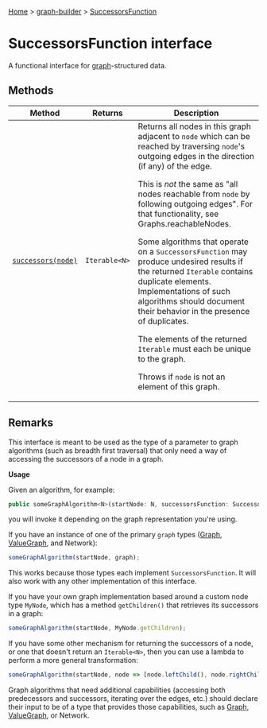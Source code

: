 [Home](./index) &gt; [graph-builder](./graph-builder.md) &gt; [SuccessorsFunction](./graph-builder.successorsfunction.md)

# SuccessorsFunction interface

A functional interface for <a href="https://en.wikipedia.org/wiki/Graph_(discrete_mathematics)">graph</a>-structured data.

## Methods

|  Method | Returns | Description |
|  --- | --- | --- |
|  [`successors(node)`](./graph-builder.successorsfunction.successors.md) | `Iterable<N>` | Returns all nodes in this graph adjacent to `node` which can be reached by traversing `node`<!-- -->'s outgoing edges in the direction (if any) of the edge.<p/>This is <i>not</i> the same as "all nodes reachable from `node` by following outgoing edges". For that functionality, see Graphs.reachableNodes<!-- -->.<p/>Some algorithms that operate on a `SuccessorsFunction` may produce undesired results if the returned `Iterable` contains duplicate elements. Implementations of such algorithms should document their behavior in the presence of duplicates.<p/>The elements of the returned `Iterable` must each be unique to the graph.<p/>Throws if `node` is not an element of this graph. |

## Remarks

This interface is meant to be used as the type of a parameter to graph algorithms (such as breadth first traversal) that only need a way of accessing the successors of a node in a graph.

<b>Usage</b>

Given an algorithm, for example:
```javascript
public someGraphAlgorithm<N>(startNode: N, successorsFunction: SuccessorsFunction<N>);

```
you will invoke it depending on the graph representation you're using.

If you have an instance of one of the primary `graph` types ([Graph](./graph-builder.graph.md)<!-- -->, [ValueGraph](./graph-builder.valuegraph.md)<!-- -->, and Network<!-- -->):
```javascript
someGraphAlgorithm(startNode, graph);

```
This works because those types each implement `SuccessorsFunction`<!-- -->. It will also work with any other implementation of this interface.

If you have your own graph implementation based around a custom node type `MyNode`<!-- -->, which has a method `getChildren()` that retrieves its successors in a graph:
```javascript
someGraphAlgorithm(startNode, MyNode.getChildren);

```
If you have some other mechanism for returning the successors of a node, or one that doesn't return an `Iterable<N>`<!-- -->, then you can use a lambda to perform a more general transformation:
```javascript
someGraphAlgorithm(startNode, node => [node.leftChild(), node.rightChild()]);

```
Graph algorithms that need additional capabilities (accessing both predecessors and successors, iterating over the edges, etc.) should declare their input to be of a type that provides those capabilities, such as [Graph](./graph-builder.graph.md)<!-- -->, [ValueGraph](./graph-builder.valuegraph.md)<!-- -->, or Network<!-- -->.
